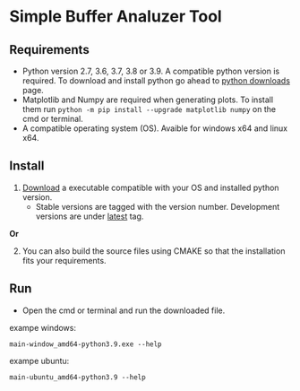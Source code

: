 # Simple Buffer Analuzer Tool

## Requirements
- Python version 2.7, 3.6, 3.7, 3.8 or 3.9. A compatible python version is required. To download and install python go ahead to [python downloads](https://www.python.org/downloads/) page.
- Matplotlib and Numpy are required when generating plots. To install them run `python -m pip install --upgrade matplotlib numpy` on the cmd or terminal.
- A compatible operating system (OS). Avaible for windows x64 and linux x64.


## Install
1. [Download](https://github.com/pinxau1000/Simple-Buffer-Analyzer/releases) a executable compatible with your OS and installed python version. 
   - Stable versions are tagged with the version number. Development versions are under [latest](https://github.com/pinxau1000/Simple-Buffer-Analyzer/releases/tag/latest) tag.

**Or**

2. You can also build the source files using CMAKE so that the installation fits your requirements.


## Run
 - Open the cmd or terminal and run the downloaded file.

exampe windows:
``` shell
main-window_amd64-python3.9.exe --help
```

exampe ubuntu:
``` shell
main-ubuntu_amd64-python3.9 --help
```
